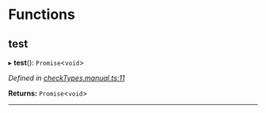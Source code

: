 

# Functions

<a id="test"></a>

##  test

▸ **test**(): `Promise`<`void`>

*Defined in [checkTypes.manual.ts:11](https://github.com/polkadot-js/api/blob/0b9484f/packages/api/src/checkTypes.manual.ts#L11)*

**Returns:** `Promise`<`void`>

___

